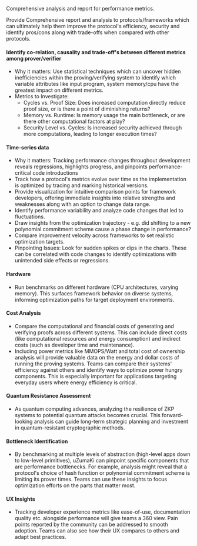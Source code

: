 Comprehensive analysis and report for performance metrics.

Provide Comprehensive report and analysis to protocols/frameworks which can ultimately help them improve the protocol's efficiency, security and identify pros/cons along with trade-offs when compared with other protocols.

#### Identify co-relation, causality and trade-off's between different metrics among prover/verifier
- Why it matters: Use statistical techniques which can uncover hidden inefficiencies within the proving/verifying system to identify which variable attributes like input program, system memory/cpu have the greatest impact on different metrics.
- Metrics to Investigate:
    - Cycles vs. Proof Size: Does increased computation directly reduce proof size, or is there a point of diminishing returns?
    - Memory vs. Runtime: Is memory usage the main bottleneck, or are there other computational factors at play?
    - Security Level vs. Cycles: Is increased security achieved through more computations, leading to longer execution times?


#### Time-series data
- Why it matters: Tracking performance changes throughout development reveals regressions, highlights progress, and pinpoints performance-critical code introductions
- Track how a protocol's metrics evolve over time as the implementation is optimized by tracing and marking historical versions.
- Provide visualization for intuitive comparison points for framework developers, offering immediate insights into relative strengths and weaknesses along with an option to change data range.
- Identify performance variability and analyze code changes that led to fluctuations.
- Draw insights from the optimization trajectory - e.g. did shifting to a new polynomial commitment scheme cause a phase change in performance?
- Compare improvement velocity across frameworks to set realistic optimization targets.
- Pinpointing Issues: Look for sudden spikes or dips in the charts. These can be correlated with code changes to identify optimizations with unintended side effects or regressions.

#### Hardware
- Run benchmarks on different hardware (CPU architectures, varying memory). This surfaces framework behavior on diverse systems, informing optimization paths for target deployment environments.

#### Cost Analysis 
- Compare the computational and financial costs of generating and verifying proofs across different systems. This can include direct costs (like computational resources and energy consumption) and indirect costs (such as developer time and maintenance).
- Including power metrics like MMOPS/Watt and total cost of ownership analysis will provide valuable data on the energy and dollar costs of running the proving systems. Teams can compare their systems' efficiency against others and identify ways to optimize power hungry components. This is especially important for applications targeting everyday users where energy efficiency is critical.

#### Quantum Resistance Assessment 
- As quantum computing advances, analyzing the resilience of ZKP systems to potential quantum attacks becomes crucial. This forward-looking analysis can guide long-term strategic planning and investment in quantum-resistant cryptographic methods.

#### Bottleneck Identification
- By benchmarking at multiple levels of abstraction (high-level apps down to low-level primitives), uZumaKi can pinpoint specific components that are performance bottlenecks. For example, analysis might reveal that a protocol's choice of hash function or polynomial commitment scheme is limiting its prover times. Teams can use these insights to focus optimization efforts on the parts that matter most.

#### UX Insights
- Tracking developer experience metrics like ease-of-use, documentation quality etc. alongside performance will give teams a 360 view. Pain points reported by the community can be addressed to smooth adoption. Teams can also see how their UX compares to others and adapt best practices.
